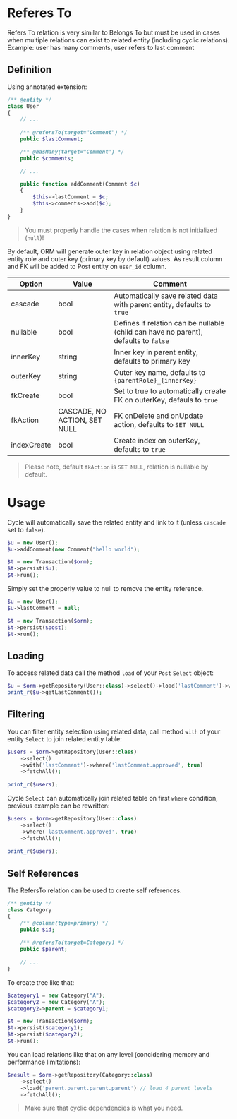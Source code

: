 # Referes To
Refers To relation is very similar to Belongs To but must be used in cases when multiple relations can exist to related entity
(including cyclic relations). Example: user has many comments, user refers to last comment


## Definition
Using annotated extension:

```php
/** @entity */
class User
{
    // ...
    
    /** @refersTo(target="Comment") */
    public $lastComment;

    /** @hasMany(target="Comment") */
    public $comments;

    // ...

    public function addComment(Comment $c)
    {
        $this->lastComment = $c;
        $this->comments->add($c);
    }
}
```

> You must properly handle the cases when relation is not initialized (`null`)!

By default, ORM will generate outer key in relation object using related entity role and outer key (primary key by default) values. As result column and FK will be added to Post entity on `user_id` column.

Option      | Value  | Comment
---         | ---    | ----
cascade     | bool   | Automatically save related data with parent entity, defaults to `true`
nullable    | bool   | Defines if relation can be nullable (child can have no parent), defaults to `false`
innerKey    | string | Inner key in parent entity, defaults to primary key
outerKey    | string | Outer key name, defaults to `{parentRole}_{innerKey}`
fkCreate    | bool   | Set to true to automatically create FK on outerKey, defauls to `true`
fkAction    | CASCADE, NO ACTION, SET NULL | FK onDelete and onUpdate action, defaults to `SET NULL`  
indexCreate | bool   | Create index on outerKey, defaults to `true`

> Please note, default `fkAction` is `SET NULL`, relation is nullable by default.


# Usage
Cycle will automatically save the related entity and link to it (unless `cascade` set to `false`).

```php
$u = new User();
$u->addComment(new Comment("hello world");

$t = new Transaction($orm);
$t->persist($u);
$t->run();
```

Simply set the properly value to null to remove the entity reference.

```php
$u = new User();
$u->lastComment = null;

$t = new Transaction($orm);
$t->persist($post);
$t->run();
```

## Loading
To access related data call the method `load` of your `Post` `Select` object:

```php
$u = $orm->getRepository(User::class)->select()->load('lastComment')->wherePK(1)->fetchOne();
print_r($u->getLastComment());
```

## Filtering
You can filter entity selection using related data, call method `with` of your entity `Select` to join related entity table:

```php
$users = $orm->getRepository(User::class)
    ->select()
    ->with('lastComment')->where('lastComment.approved', true)
    ->fetchAll();
    
print_r($users);
```

Cycle `Select` can automatically join related table on first `where` condition, previous example can be rewritten:

```php
$users = $orm->getRepository(User::class)
    ->select()
    ->where('lastComment.approved', true)
    ->fetchAll();
    
print_r($users);
```

## Self References
The RefersTo relation can be used to create self references.

```php
/** @entity */
class Category 
{
    /** @column(type=primary) */
    public $id;
    
    /** @refersTo(target=Category) */
    public $parent;
    
    // ...
}
```

To create tree like that:

```php
$category1 = new Category("A");
$category2 = new Category("A");
$category2->parent = $category1;

$t = new Transaction($orm);
$t->persist($category1);
$t->persist($category2);
$t->run();
```

You can load relations like that on any level (concidering memory and performance limitations):

```php
$result = $orm->getRepository(Category::class)
    ->select()
    ->load('parent.parent.parent.parent') // load 4 parent levels
    ->fetchAll();
```

> Make sure that cyclic dependencies is what you need.

